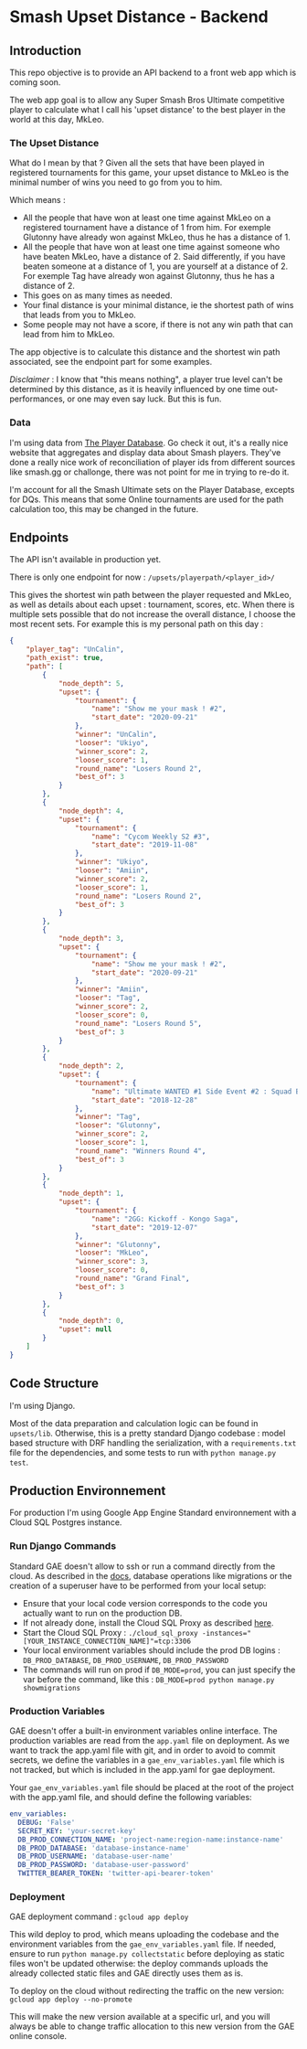 # Smash Upset Distance - Backend

## Introduction

This repo objective is to provide an API backend to a front web app which is coming soon.

The web app goal is to allow any Super Smash Bros Ultimate competitive player to calculate what I call his 'upset distance' to the best player in the world at this day, MkLeo.

### The Upset Distance

What do I mean by that ?
Given all the sets that have been played in registered tournaments for this game, your upset distance to MkLeo is the minimal number of wins you need to go from you to him.

Which means :
- All the people that have won at least one time against MkLeo on a registered tournament have a distance of 1 from him. For exemple Glutonny have already won against MkLeo, thus he has a distance of 1.
- All the people that have won at least one time against someone who have beaten MkLeo, have a distance of 2. Said differently, if you have beaten someone at a distance of 1, you are yourself at a distance of 2. For exemple Tag have already won against Glutonny, thus he has a distance of 2.
- This goes on as many times as needed.
- Your final distance is your minimal distance, ie the shortest path of wins that leads from you to MkLeo.
- Some people may not have a score, if there is not any win path that can lead from him to MkLeo.

The app objective is to calculate this distance and the shortest win path associated, see the endpoint part for some examples.

*Disclaimer* : I know that "this means nothing", a player true level can't be determined by this distance, as it is heavily influenced by one time out-performances, or one may even say luck. But this is fun.

### Data

I'm using data from [The Player Database](https://smashdata.gg/). Go check it out, it's a really nice website that aggregates and display data about Smash players. They've done a really nice work of reconciliation of player ids from different sources like smash.gg or challonge, there was not point for me in trying to re-do it.

I'm account for all the Smash Ultimate sets on the Player Database, excepts for DQs. This means that some Online tournaments are used for the path calculation too, this may be changed in the future.

## Endpoints

The API isn't available in production yet.

There is only one endpoint for now : `/upsets/playerpath/<player_id>/`

This gives the shortest win path between the player requested and MkLeo, as well as details about each upset : tournament, scores, etc. When there is multiple sets possible that do not increase the overall distance, I choose the most recent sets. For example this is my personal path on this day :

```json
{
    "player_tag": "UnCalin",
    "path_exist": true,
    "path": [
        {
            "node_depth": 5,
            "upset": {
                "tournament": {
                    "name": "Show me your mask ! #2",
                    "start_date": "2020-09-21"
                },
                "winner": "UnCalin",
                "looser": "Ukiyo",
                "winner_score": 2,
                "looser_score": 1,
                "round_name": "Losers Round 2",
                "best_of": 3
            }
        },
        {
            "node_depth": 4,
            "upset": {
                "tournament": {
                    "name": "Cycom Weekly S2 #3",
                    "start_date": "2019-11-08"
                },
                "winner": "Ukiyo",
                "looser": "Amiin",
                "winner_score": 2,
                "looser_score": 1,
                "round_name": "Losers Round 2",
                "best_of": 3
            }
        },
        {
            "node_depth": 3,
            "upset": {
                "tournament": {
                    "name": "Show me your mask ! #2",
                    "start_date": "2020-09-21"
                },
                "winner": "Amiin",
                "looser": "Tag",
                "winner_score": 2,
                "looser_score": 0,
                "round_name": "Losers Round 5",
                "best_of": 3
            }
        },
        {
            "node_depth": 2,
            "upset": {
                "tournament": {
                    "name": "Ultimate WANTED #1 Side Event #2 : Squad Battle / Smash en Bande",
                    "start_date": "2018-12-28"
                },
                "winner": "Tag",
                "looser": "Glutonny",
                "winner_score": 2,
                "looser_score": 1,
                "round_name": "Winners Round 4",
                "best_of": 3
            }
        },
        {
            "node_depth": 1,
            "upset": {
                "tournament": {
                    "name": "2GG: Kickoff - Kongo Saga",
                    "start_date": "2019-12-07"
                },
                "winner": "Glutonny",
                "looser": "MkLeo",
                "winner_score": 3,
                "looser_score": 0,
                "round_name": "Grand Final",
                "best_of": 3
            }
        },
        {
            "node_depth": 0,
            "upset": null
        }
    ]
}
```

## Code Structure

I'm using Django.

Most of the data preparation and calculation logic can be found in `upsets/lib`.
Otherwise, this is a pretty standard Django codebase : model based structure with DRF handling the serialization, with a `requirements.txt` file for the dependencies, and some tests to run with `python manage.py test`.

## Production Environnement

For production I'm using Google App Engine Standard environnement with a Cloud SQL Postgres instance.

### Run Django Commands

Standard GAE doesn't allow to ssh or run a command directly from the cloud. As described in the [docs](https://cloud.google.com/python/django/appengine?hl=en#macos-64-bit), database operations like migrations or the creation of a superuser have to be performed from your local setup:

- Ensure that your local code version corresponds to the code you actually want to run on the production DB.
- If not already done, install the Cloud SQL Proxy as described [here](https://cloud.google.com/python/django/appengine?hl=en#installingthecloudsqlproxy).
- Start the Cloud SQL Proxy : `./cloud_sql_proxy -instances="[YOUR_INSTANCE_CONNECTION_NAME]"=tcp:3306`
- Your local environment variables should include the prod DB logins : `DB_PROD_DATABASE`, `DB_PROD_USERNAME`, `DB_PROD_PASSWORD`
- The commands will run on prod if `DB_MODE=prod`, you can just specify the var before the command, like this : `DB_MODE=prod python manage.py showmigrations`

### Production Variables

GAE doesn't offer a built-in environment variables online interface.
The production variables are read from the `app.yaml` file on deployment.
As we want to track the app.yaml file with git, and in order to avoid to commit secrets, we define the variables in a `gae_env_variables.yaml` file which is not tracked, but which is included in the app.yaml for gae deployment.

Your `gae_env_variables.yaml` file should be placed at the root of the project with the app.yaml file, and should define the following variables:

```yaml
env_variables:
  DEBUG: 'False'
  SECRET_KEY: 'your-secret-key'
  DB_PROD_CONNECTION_NAME: 'project-name:region-name:instance-name'
  DB_PROD_DATABASE: 'database-instance-name'
  DB_PROD_USERNAME: 'database-user-name'
  DB_PROD_PASSWORD: 'database-user-password'
  TWITTER_BEARER_TOKEN: 'twitter-api-bearer-token'
```

### Deployment

GAE deployment command :
`gcloud app deploy`

This wild deploy to prod, which means uploading the codebase and the environment variables from the `gae_env_variables.yaml` file. If needed, ensure to run `python manage.py collectstatic` before deploying as static files won't be updated otherwise: the deploy commands uploads the already collected static files and GAE directly uses them as is.

To deploy on the cloud without redirecting the traffic on the new version:
`gcloud app deploy --no-promote`

This will make the new version available at a specific url, and you will always be able to change traffic allocation to this new version from the GAE online console.
